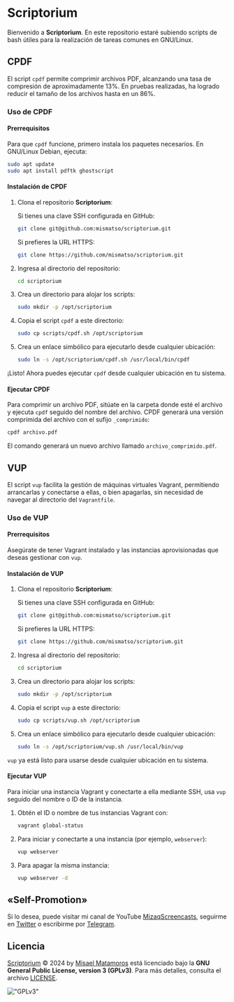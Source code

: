 # Scriptorium

Bienvenido a **Scriptorium**. En este repositorio estaré subiendo scripts de bash útiles para la realización de tareas comunes en GNU/Linux.

## **CPDF**

El script `cpdf` permite comprimir archivos PDF, alcanzando una tasa de compresión de aproximadamente 13%. En pruebas realizadas, ha logrado reducir el tamaño de los archivos hasta en un 86%.

### **Uso de CPDF**

#### **Prerrequisitos**

Para que `cpdf` funcione, primero instala los paquetes necesarios. En GNU/Linux Debian, ejecuta:

```bash
sudo apt update
sudo apt install pdftk ghostscript
```

#### **Instalación de CPDF**

1. Clona el repositorio **Scriptorium**:

    Si tienes una clave SSH configurada en GitHub:
    ```bash
    git clone git@github.com:mismatso/scriptorium.git
    ```
    Si prefieres la URL HTTPS:
    ```bash
    git clone https://github.com/mismatso/scriptorium.git
    ```

1. Ingresa al directorio del repositorio:
   ```bash
   cd scriptorium
   ```

2. Crea un directorio para alojar los scripts:
   ```bash
   sudo mkdir -p /opt/scriptorium
   ```

3. Copia el script `cpdf` a este directorio:
   ```bash
   sudo cp scripts/cpdf.sh /opt/scriptorium
   ```

4. Crea un enlace simbólico para ejecutarlo desde cualquier ubicación:
   ```bash
   sudo ln -s /opt/scriptorium/cpdf.sh /usr/local/bin/cpdf
   ```

¡Listo! Ahora puedes ejecutar `cpdf` desde cualquier ubicación en tu sistema.

#### **Ejecutar CPDF**

Para comprimir un archivo PDF, sitúate en la carpeta donde esté el archivo y ejecuta `cpdf` seguido del nombre del archivo. CPDF generará una versión comprimida del archivo con el sufijo `_comprimido`:

```bash
cpdf archivo.pdf
```

El comando generará un nuevo archivo llamado `archivo_comprimido.pdf`.

## **VUP**

El script `vup` facilita la gestión de máquinas virtuales Vagrant, permitiendo arrancarlas y conectarse a ellas, o bien apagarlas, sin necesidad de navegar al directorio del `Vagrantfile`.

### **Uso de VUP**

#### **Prerrequisitos**

Asegúrate de tener Vagrant instalado y las instancias aprovisionadas que deseas gestionar con `vup`.

#### **Instalación de VUP**

1. Clona el repositorio **Scriptorium**:

    Si tienes una clave SSH configurada en GitHub:
    ```bash
    git clone git@github.com:mismatso/scriptorium.git
    ```
    Si prefieres la URL HTTPS:
    ```bash
    git clone https://github.com/mismatso/scriptorium.git
    ```

2. Ingresa al directorio del repositorio:
   ```bash
   cd scriptorium
   ```

3. Crea un directorio para alojar los scripts:
   ```bash
   sudo mkdir -p /opt/scriptorium
   ```

4. Copia el script `vup` a este directorio:
   ```bash
   sudo cp scripts/vup.sh /opt/scriptorium
   ```

5. Crea un enlace simbólico para ejecutarlo desde cualquier ubicación:
   ```bash
   sudo ln -s /opt/scriptorium/vup.sh /usr/local/bin/vup
   ```

`vup` ya está listo para usarse desde cualquier ubicación en tu sistema.

#### **Ejecutar VUP**

Para iniciar una instancia Vagrant y conectarte a ella mediante SSH, usa `vup` seguido del nombre o ID de la instancia.

1. Obtén el ID o nombre de tus instancias Vagrant con:
   ```bash
   vagrant global-status
   ```

2. Para iniciar y conectarte a una instancia (por ejemplo, `webserver`):
   ```bash
   vup webserver
   ```

3. Para apagar la misma instancia:
   ```bash
   vup webserver -d
   ```

## **«Self-Promotion»**

Si lo desea, puede visitar mi canal de YouTube [MizaqScreencasts](https://www.youtube.com/MizaqScreencasts), seguirme en [Twitter](https://twitter.com/mismatso) o escribirme por [Telegram](https://t.me/mismatso).

## **Licencia**

[Scriptorium](https://github.com/mismatso/scriptorium) © 2024 by [Misael Matamoros](https://t.me/mismatso) está licenciado bajo la **GNU General Public License, version 3 (GPLv3)**. Para más detalles, consulta el archivo [LICENSE](./LICENSE).

!["GPLv3"](https://www.gnu.org/graphics/gplv3-with-text-136x68.png)